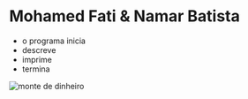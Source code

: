 # Mohamed Fati & Namar Batista

* o programa inicia
* descreve 
* imprime
* termina

![monte de dinheiro](namar%20mohamed%20ti/money-2.webp)






